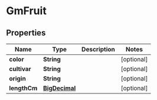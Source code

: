 

# GmFruit

## Properties

Name | Type | Description | Notes
------------ | ------------- | ------------- | -------------
**color** | **String** |  |  [optional]
**cultivar** | **String** |  |  [optional]
**origin** | **String** |  |  [optional]
**lengthCm** | [**BigDecimal**](BigDecimal.md) |  |  [optional]



